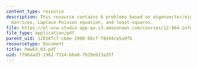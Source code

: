 ```yaml
---
content_type: resource
description: This resource contains 6 problems based on eigenvector/eigenvalue, resolution
  matrices, Laplace-Poisson equation, and least-squares.
file: https://ol-ocw-studio-app-qa.s3.amazonaws.com/courses/12-864-inference-from-data-and-models-spring-2005/ff06aad319827314b6a07929eb23a35f_hmwk3_03.pdf
file_type: application/pdf
parent_uid: 12018fc7-cbee-1908-68cf-f8d44ce5a9fb
resourcetype: Document
title: hmwk3_03.pdf
uid: ff06aad3-1982-7314-b6a0-7929eb23a35f
---
```


